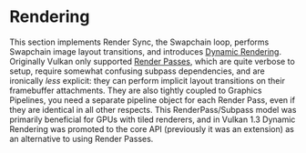 # Rendering

This section implements Render Sync, the Swapchain loop, performs Swapchain image layout transitions, and introduces [Dynamic Rendering](https://docs.vulkan.org/samples/latest/samples/extensions/dynamic_rendering/README.html). Originally Vulkan only supported [Render Passes](https://docs.vulkan.org/tutorial/latest/03_Drawing_a_triangle/02_Graphics_pipeline_basics/03_Render_passes.html), which are quite verbose to setup, require somewhat confusing subpass dependencies, and are ironically _less_ explicit: they can perform implicit layout transitions on their framebuffer attachments. They are also tightly coupled to Graphics Pipelines, you need a separate pipeline object for each Render Pass, even if they are identical in all other respects. This RenderPass/Subpass model was primarily beneficial for GPUs with tiled renderers, and in Vulkan 1.3 Dynamic Rendering was promoted to the core API (previously it was an extension) as an alternative to using Render Passes.
